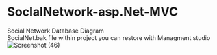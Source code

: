 # SocIalNetwork-asp.Net-MVC
Social Network Database Diagram  \
SocialNet.bak file within project you can restore with Managment studio 
![Screenshot (46)](https://user-images.githubusercontent.com/48706091/55277523-a9879180-531a-11e9-94bf-32e64ac55f07.png)
